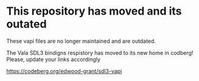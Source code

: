 # This repository has moved and its outated

These vapi files are no longer maintained and are outdated.

The Vala SDL3 bindigns respistory has moved to its new home in codberg!
Please, update your links accordingly

https://codeberg.org/edwood-grant/sdl3-vapi
